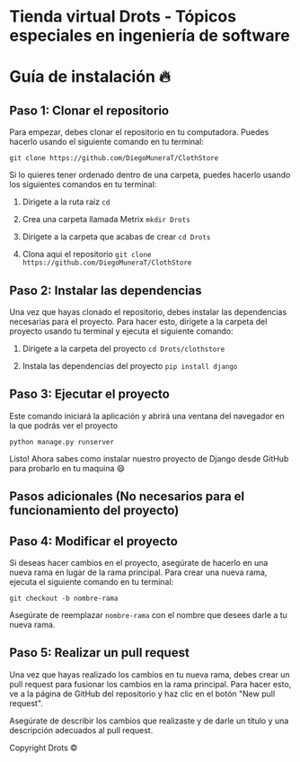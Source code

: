 # Tienda virtual Drots - Tópicos especiales en ingeniería de software

# Guía de instalación 🔥

## Paso 1: Clonar el repositorio

Para empezar, debes clonar el repositorio en tu computadora. Puedes hacerlo usando el siguiente comando en tu terminal:

`git clone https://github.com/DiegoMuneraT/ClothStore`

Si lo quieres tener ordenado dentro de una carpeta, puedes hacerlo usando los siguientes comandos en tu terminal:

1. Dirigete a la ruta raíz
`cd`

2. Crea una carpeta llamada Metrix
`mkdir Drots`

3. Dirigete a la carpeta que acabas de crear
`cd Drots`

4. Clona aqui el repositorio
`git clone https://github.com/DiegoMuneraT/ClothStore`

## Paso 2: Instalar las dependencias

Una vez que hayas clonado el repositorio, debes instalar las dependencias necesarias para el proyecto. Para hacer esto, dirígete a la carpeta del proyecto usando tu terminal y ejecuta el siguiente comando:

1. Dirigete a la carpeta del proyecto
`cd Drots/clothstore`

2. Instala las dependencias del proyecto
`pip install django`

## Paso 3: Ejecutar el proyecto

Este comando iniciará la aplicación y abrirá una ventana del navegador en la que podrás ver el proyecto

`python manage.py runserver`

Listo! Ahora sabes como instalar nuestro proyecto de Django desde GitHub para probarlo en tu maquina 😄

## Pasos adicionales (No necesarios para el funcionamiento del proyecto)

## Paso 4: Modificar el proyecto

Si deseas hacer cambios en el proyecto, asegúrate de hacerlo en una nueva rama en lugar de la rama principal. Para crear una nueva rama, ejecuta el siguiente comando en tu terminal:

`git checkout -b nombre-rama`

Asegúrate de reemplazar `nombre-rama` con el nombre que desees darle a tu nueva rama.

## Paso 5: Realizar un pull request

Una vez que hayas realizado los cambios en tu nueva rama, debes crear un pull request para fusionar los cambios en la rama principal. Para hacer esto, ve a la página de GitHub del repositorio y haz clic en el botón "New pull request".

Asegúrate de describir los cambios que realizaste y de darle un título y una descripción adecuados al pull request.

Copyright Drots ©
